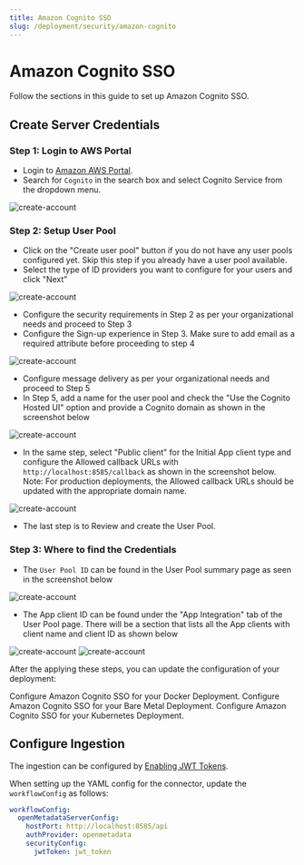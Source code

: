 ```yaml
---
title: Amazon Cognito SSO
slug: /deployment/security/amazon-cognito
---
```


# Amazon Cognito SSO

Follow the sections in this guide to set up Amazon Cognito SSO.

## Create Server Credentials

### Step 1: Login to AWS Portal

- Login to [Amazon AWS Portal](https://aws.amazon.com/).
- Search for `Cognito` in the search box and select Cognito Service from the dropdown menu.

<Image src="/images/deployment/security/amazon-cognito-sso/create-server-credentials-1.png" alt="create-account" caption="Search for Cognito"/>

### Step 2: Setup User Pool

- Click on the "Create user pool" button if you do not have any user pools configured yet. Skip this step if you already have a user pool available. 
- Select the type of ID providers you want to configure for your users and click "Next"

<Image src="/images/deployment/security/amazon-cognito-sso/create-server-credentials-2.png" alt="create-account" caption="Setup User Pool"/>

- Configure the security requirements in Step 2 as per your organizational needs and proceed to Step 3 
- Configure the Sign-up experience in Step 3. Make sure to add email as a required attribute before proceeding to step 4

<Image src="/images/deployment/security/amazon-cognito-sso/create-server-credentials-3.png" alt="create-account" caption="Configure Sign up Experience"/>

- Configure message delivery as per your organizational needs and proceed to Step 5
- In Step 5, add a name for the user pool and check the "Use the Cognito Hosted UI" option and provide a Cognito domain as shown in the screenshot below

<Image src="/images/deployment/security/amazon-cognito-sso/create-server-credentials-4.png" alt="create-account" caption="Integrate your App"/>

- In the same step, select "Public client" for the Initial App client type and configure the Allowed callback URLs
  with `http://localhost:8585/callback` as shown in the screenshot below. Note: For production deployments, the Allowed
  callback URLs should be updated with the appropriate domain name.

<Image src="/images/deployment/security/amazon-cognito-sso/create-server-credentials-5.png" alt="create-account" caption="Configure the App Client"/>

- The last step is to Review and create the User Pool.

### Step 3: Where to find the Credentials

- The `User Pool ID` can be found in the User Pool summary page as seen in the screenshot below

<Image src="/images/deployment/security/amazon-cognito-sso/create-server-credentials-6.png" alt="create-account" caption="User Pool ID"/>

- The App client ID can be found under the "App Integration" tab of the User Pool page. There will be a section that
  lists all the App clients with client name and client ID as shown below

<Image src="/images/deployment/security/amazon-cognito-sso/create-server-credentials-7.png" alt="create-account"/>

<Image src="/images/deployment/security/amazon-cognito-sso/create-server-credentials-8.png" alt="create-account" caption="Client ID"/>

After the applying these steps, you can update the configuration of your deployment:

<InlineCalloutContainer>
  <InlineCallout
    color="violet-70"
    icon="celebration"
    bold="Docker Security"
    href="/deployment/security/amazon-cognito/docker"
  >
    Configure Amazon Cognito SSO for your Docker Deployment.
  </InlineCallout>
  <InlineCallout
    color="violet-70"
    icon="storage"
    bold="Bare Metal Security"
    href="/deployment/security/amazon-cognito/bare-metal"
  >
    Configure Amazon Cognito SSO for your Bare Metal Deployment.
  </InlineCallout>
  <InlineCallout
    color="violet-70"
    icon="fit_screen"
    bold="Kubernetes Security"
    href="/deployment/security/amazon-cognito/kubernetes"
  >
    Configure Amazon Cognito SSO for your Kubernetes Deployment.
  </InlineCallout>
</InlineCalloutContainer>

## Configure Ingestion

The ingestion can be configured by [Enabling JWT Tokens](/deployment/security/enable-jwt-tokens).

When setting up the YAML config for the connector, update the `workflowConfig` as follows:

```yaml
workflowConfig:
  openMetadataServerConfig:
    hostPort: http://localhost:8585/api
    authProvider: openmetadata
    securityConfig:
      jwtToken: jwt_token
```
